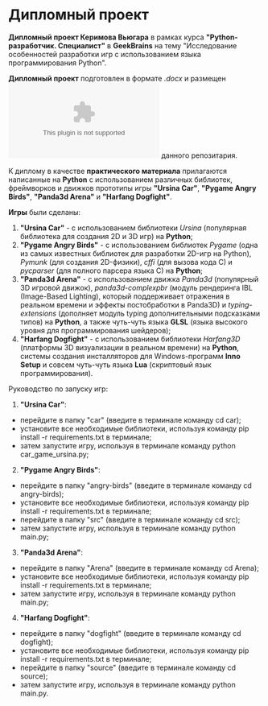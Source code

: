 # Дипломный проект

**Дипломный проект Керимова Вьюгара** в рамках курса **"Python-разработчик. Специалист"** в **GeekBrains** на тему "Исследование особенностей разработки игр с использованием языка программирования Python".

**Дипломный проект** подготовлен в формате *.docx* и размещен ![в корневой папке](Graduation_project_python_Vyugar.docx)  данного репозитария.

К диплому в качестве **практического материала** прилагаются написанные на **Python** с использованием различных библиотек, фреймворков и движков прототипы игры **"Ursina Car"**, **"Pygame Angry Birds"**, **"Panda3d Arena"** и **"Harfang Dogfight"**.

**Игры** были сделаны:
1) **"Ursina Car"**  - с использованием библиотеки *Ursina* (популярная библиотека для создания 2D и 3D игр) на **Python**;
2) **"Pygame Angry Birds"**  - с использованием библиотек *Pygame* (одна из самых известных библиотек для разработки 2D-игр на Python), *Pymunk* (для создания 2D-физики), *cffi* (для вызова кода C) и *pycparser* (для полного парсера языка C) на **Python**;
3) **"Panda3d Arena"**  - с использованием движка *Panda3d* (популярный 3D игровой движок), *panda3d-complexpbr* (модуль рендеринга IBL (Image-Based Lighting), который поддерживает отражения в реальном времени и эффекты постобработки в Panda3D) и *typing-extensions* (дополняет модуль typing дополнительными подсказками типов) на **Python**, а также чуть-чуть языка **GLSL** (языка высокого уровня для программирования шейдеров);
4) **"Harfang Dogfight"** - с использованием библиотеки *Harfang3D* (платформы 3D визуализации в реальном времени) на **Python**, системы создания инсталляторов для Windows-программ **Inno Setup** и совсем чуть-чуть языка **Lua** (скриптовый язык программирования).

Руководство по запуску игр:
1) **"Ursina Car"**:
- перейдите в папку "car" (введите в терминале команду cd car);
- установите все необходимые библиотеки, используя команду pip install -r requirements.txt в терминале;
- затем запустите игру, используя в терминале команду python car_game_ursina.py;
2) **"Pygame Angry Birds"**:
- перейдите в папку "angry-birds" (введите в терминале команду cd angry-birds);
- установите все необходимые библиотеки, используя команду pip install -r requirements.txt в терминале;
- перейдите в папку "src" (введите в терминале команду cd src);
- затем запустите игру, используя в терминале команду python main.py;
3) **"Panda3d Arena"**:
- перейдите в папку "Arena" (введите в терминале команду cd Arena);
- установите все необходимые библиотеки, используя команду pip install -r requirements.txt в терминале;
- затем запустите игру, используя в терминале команду python main.py;
4) **"Harfang Dogfight"**:
- перейдите в папку "dogfight" (введите в терминале команду cd dogfight);
- установите все необходимые библиотеки, используя команду pip install -r requirements.txt в терминале;
- перейдите в папку "source" (введите в терминале команду cd source);
- затем запустите игру, используя в терминале команду python main.py.